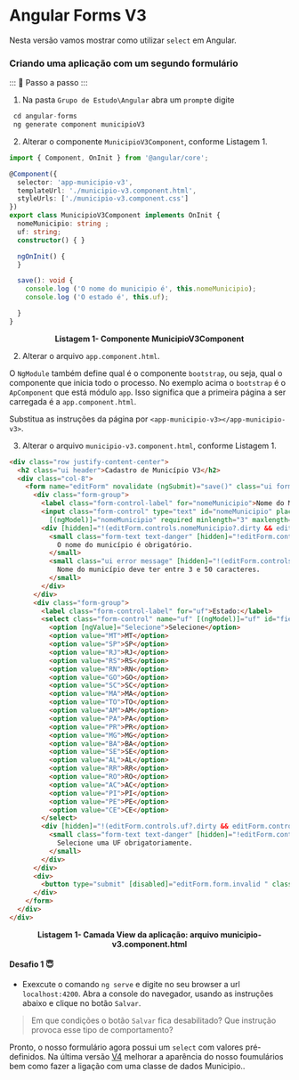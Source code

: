# Angular Forms V3

Nesta versão vamos mostrar como utilizar `select` em Angular.

### Criando uma aplicação com um segundo formulário

::: :walking: Passo a passo :::  

1. Na pasta `Grupo de Estudo\Angular` abra um `prompt`e digite


```java
 cd angular-forms
 ng generate component municipioV3 
```


2. Alterar o componente  `MunicipioV3Component`, conforme Listagem 1.

```typescript
import { Component, OnInit } from '@angular/core';

@Component({
  selector: 'app-municipio-v3',
  templateUrl: './municipio-v3.component.html',
  styleUrls: ['./municipio-v3.component.css']
})
export class MunicipioV3Component implements OnInit {
  nomeMunicipio: string ;
  uf: string;
  constructor() { }

  ngOnInit() {
  }

  save(): void {
    console.log ('O nome do municipio é', this.nomeMunicipio);
    console.log ('O estado é', this.uf);

  }
}

````

<p align="center">
   <strong>Listagem 1- Componente MunicipioV3Component</strong> 
</p>

2. Alterar o arquivo  `app.component.html`.

O `NgModule` também define qual é o componente `bootstrap`, ou seja, qual o componente que inicia todo o processo. No exemplo acima o `bootstrap` é o `ApComponent` que está módulo `app`. Isso significa que a primeira página a ser carregada é a `app.component.html`.

Substitua as instruções da página por `<app-municipio-v3></app-municipio-v3>`. 

3. Alterar o arquivo  `municipio-v3.component.html`, conforme Listagem 1.

```html
<div class="row justify-content-center">
  <h2 class="ui header">Cadastro de Município V3</h2>
  <div class="col-8">
    <form name="editForm" novalidate (ngSubmit)="save()" class="ui form" #editForm="ngForm">
      <div class="form-group">
        <label class="form-control-label" for="nomeMunicipio">Nome do Município:</label>
        <input class="form-control" type="text" id="nomeMunicipio" placeholder="Nome do Municipio" name="nomeMunicipio"
          [(ngModel)]="nomeMunicipio" required minlength="3" maxlength="50">
        <div [hidden]="!(editForm.controls.nomeMunicipio?.dirty && editForm.controls.nomeMunicipio?.invalid)">
          <small class="form-text text-danger" [hidden]="!editForm.controls.nomeMunicipio?.errors?.required">
            O nome do município é obrigatório.
          </small>
          <small class="ui error message" [hidden]="!(editForm.controls.nomeMunicipio?.dirty && editForm.controls.nomeMunicipio?.invalid)">
            Nome do município deve ter entre 3 e 50 caracteres.
          </small>
        </div>
      </div>
      <div class="form-group">
        <label class="form-control-label" for="uf">Estado:</label>
        <select class="form-control" name="uf" [(ngModel)]="uf" id="field_uf" style="min-width:20%;" required>
          <option [ngValue]="Selecione">Selecione</option>
          <option value="MT">MT</option>
          <option value="SP">SP</option>
          <option value="RJ">RJ</option>
          <option value="RS">RS</option>
          <option value="RN">RN</option>
          <option value="GO">GO</option>
          <option value="SC">SC</option>
          <option value="MA">MA</option>
          <option value="TO">TO</option>
          <option value="AM">AM</option>
          <option value="PA">PA</option>
          <option value="PR">PR</option>
          <option value="MG">MG</option>
          <option value="BA">BA</option>
          <option value="SE">SE</option>
          <option value="AL">AL</option>
          <option value="RR">RR</option>
          <option value="RO">RO</option>
          <option value="AC">AC</option>
          <option value="PI">PI</option>
          <option value="PE">PE</option>
          <option value="CE">CE</option>
        </select>
        <div [hidden]="!(editForm.controls.uf?.dirty && editForm.controls.uf?.invalid)">
          <small class="form-text text-danger" [hidden]="!editForm.controls.uf?.errors?.required">
            Selecione uma UF obrigatoriamente.
          </small>
        </div>
      </div>
      <div>
        <button type="submit" [disabled]="editForm.form.invalid " class="ui button">Gravar</button>
      </div>
    </form>
  </div>
</div>


```
<p align="center">
   <strong>Listagem 1- Camada View da aplicação: arquivo municipio-v3.component.html</strong> 
</p>



#### Desafio 1 :innocent: 
 
- Exexcute o comando `ng serve` e digite no seu browser a url  `localhost:4200`. 
Abra a console do navegador, usando as instruções abaixo e clique no botão `Salvar`.

> Em que condições o botão `Salvar` fica desabilitado? Que instrução provoca esse tipo de comportamento?


Pronto, o nosso formulário agora possui um `select` com valores pré-definidos. Na última versão [V4](README.V4.md)  melhorar a aparência do nosso foumulários bem como fazer a ligação com uma classe de dados Municipio..
